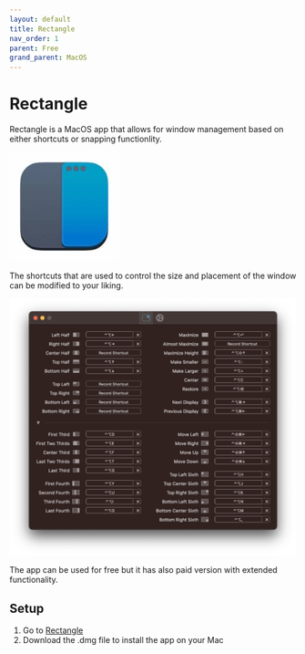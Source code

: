 ```yaml
---
layout: default
title: Rectangle
nav_order: 1
parent: Free
grand_parent: MacOS
---
```


# Rectangle

Rectangle is a MacOS app that allows for window management based on either shortcuts or snapping functionlity.

![Image is broken :C](../../../assets/images/rectangle-logo.png)

The shortcuts that are used to control the size and placement of the window can be modified to your liking.

![Image is broken :C](../../../assets/images/rectangle-shortcuts.png)

The app can be used for free but it has also paid version with extended functionality.



## Setup

1. Go to [Rectangle](https://rectangleapp.com/)
2. Download the .dmg file to install the app on your Mac
